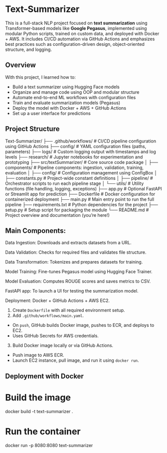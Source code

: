 # Text-Summarizer

This is a full-stack NLP project focused on **text summarization** using Transformer-based models like **Google Pegasus**, implemented using modular Python scripts, trained on custom data, and deployed with Docker + AWS. It includes CI/CD automation via GitHub Actions and emphasizes best practices such as configuration-driven design, object-oriented structure, and logging.

## Overview

With this project, I learned how to:

- Build a text summarizer using Hugging Face models
- Organize and manage code using OOP and modular structure
- Automate end-to-end ML workflows with configuration files
- Train and evaluate summarization models (Pegasus)
- Deploy the model with Docker + AWS + GitHub Actions
- Set up a user interface for predictions

## Project Structure
Text-Summarizer/
├── .github/workflows/        # CI/CD pipeline configuration using GitHub Actions
├── config/                   # YAML configuration files (paths, parameters)
├── logs/                     # Custom logging output with timestamps and log levels
├── research/                 # Jupyter notebooks for experimentation and prototyping
├── src/textSummarizer/       # Core source code package
│   ├── components/           # Pipeline components: ingestion, validation, training, evaluation
│   ├── config/               # Configuration management using ConfigBox
│   ├── constants.py          # Project-wide constant definitions
│   ├── pipeline/             # Orchestrator scripts to run each pipeline stage
│   └── utils/                # Utility functions (file handling, logging, exceptions)
├── app.py                    # Optional FastAPI or Streamlit app for prediction
├── Dockerfile                # Docker configuration for containerized deployment
├── main.py                   # Main entry point to run the full pipeline
├── requirements.txt          # Python dependencies for the project
├── setup.py                  # Setup script for packaging the module
└── README.md                 # Project overview and documentation (you’re here!)

## Main Components: 
Data Ingestion: Downloads and extracts datasets from a URL.

Data Validation: Checks for required files and validates file structure.

Data Transformation: Tokenizes and prepares datasets for training.

Model Training: Fine-tunes Pegasus model using Hugging Face Trainer.

Model Evaluation: Computes ROUGE scores and saves metrics to CSV.

FastAPI app: To launch a UI for testing the summarization model.

Deployment: Docker + GitHub Actions + AWS EC2.
1. Create `Dockerfile` with all required environment setup.
2. Add `.github/workflows/main.yaml`.
- On `push`, GitHub builds Docker image, pushes to ECR, and deploys to EC2.
- Uses GitHub Secrets for AWS credentials.
3. Build Docker image locally or via GitHub Actions.
- Push image to AWS ECR.
- Launch EC2 instance, pull image, and run it using `docker run`.

## Deployment with Docker

# Build the image
docker build -t text-summarizer .

# Run the container
docker run -p 8080:8080 text-summarizer
